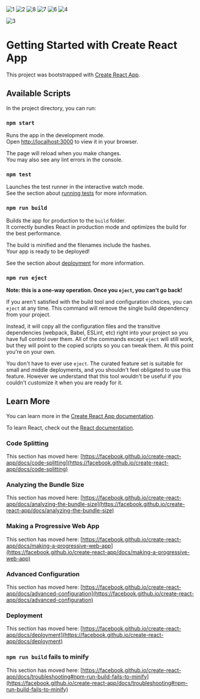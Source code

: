 
![1](https://github.com/HabibaElnahrawy/Front-End-Assessment/assets/87455510/504bf3e7-15d0-4c86-b7c4-c276451de201)
![2](https://github.com/HabibaElnahrawy/Front-End-Assessment/assets/87455510/9e1a7022-b235-4fdc-9022-7bbe276cfa71)
![8](https://github.com/HabibaElnahrawy/Front-End-Assessment/assets/87455510/910b705a-589d-4bfc-9d09-af898c2614b0)
![7](https://github.com/HabibaElnahrawy/Front-End-Assessment/assets/87455510/fe6ba105-2409-407b-8f38-ace791681f20)
![6](https://github.com/HabibaElnahrawy/Front-End-Assessment/assets/87455510/d72245f2-927d-4e49-9d24-d1d8b2867f87)
![4](https://github.com/HabibaElnahrawy/Front-End-Assessment/assets/87455510/46c6f289-d1e6-4299-969f-7d8c0fe8938a)

![3](https://github.com/HabibaElnahrawy/Front-End-Assessment/assets/87455510/3fe656fd-7b4a-4f57-9a0e-2314c3d5f15e)


# Getting Started with Create React App

This project was bootstrapped with [Create React App](https://github.com/facebook/create-react-app).

## Available Scripts

In the project directory, you can run:

### `npm start`

Runs the app in the development mode.\
Open [http://localhost:3000](http://localhost:3000) to view it in your browser.

The page will reload when you make changes.\
You may also see any lint errors in the console.

### `npm test`

Launches the test runner in the interactive watch mode.\
See the section about [running tests](https://facebook.github.io/create-react-app/docs/running-tests) for more information.

### `npm run build`

Builds the app for production to the `build` folder.\
It correctly bundles React in production mode and optimizes the build for the best performance.

The build is minified and the filenames include the hashes.\
Your app is ready to be deployed!

See the section about [deployment](https://facebook.github.io/create-react-app/docs/deployment) for more information.

### `npm run eject`

**Note: this is a one-way operation. Once you `eject`, you can't go back!**

If you aren't satisfied with the build tool and configuration choices, you can `eject` at any time. This command will remove the single build dependency from your project.

Instead, it will copy all the configuration files and the transitive dependencies (webpack, Babel, ESLint, etc) right into your project so you have full control over them. All of the commands except `eject` will still work, but they will point to the copied scripts so you can tweak them. At this point you're on your own.

You don't have to ever use `eject`. The curated feature set is suitable for small and middle deployments, and you shouldn't feel obligated to use this feature. However we understand that this tool wouldn't be useful if you couldn't customize it when you are ready for it.

## Learn More

You can learn more in the [Create React App documentation](https://facebook.github.io/create-react-app/docs/getting-started).

To learn React, check out the [React documentation](https://reactjs.org/).

### Code Splitting

This section has moved here: [https://facebook.github.io/create-react-app/docs/code-splitting](https://facebook.github.io/create-react-app/docs/code-splitting)

### Analyzing the Bundle Size

This section has moved here: [https://facebook.github.io/create-react-app/docs/analyzing-the-bundle-size](https://facebook.github.io/create-react-app/docs/analyzing-the-bundle-size)

### Making a Progressive Web App

This section has moved here: [https://facebook.github.io/create-react-app/docs/making-a-progressive-web-app](https://facebook.github.io/create-react-app/docs/making-a-progressive-web-app)

### Advanced Configuration

This section has moved here: [https://facebook.github.io/create-react-app/docs/advanced-configuration](https://facebook.github.io/create-react-app/docs/advanced-configuration)

### Deployment

This section has moved here: [https://facebook.github.io/create-react-app/docs/deployment](https://facebook.github.io/create-react-app/docs/deployment)

### `npm run build` fails to minify

This section has moved here: [https://facebook.github.io/create-react-app/docs/troubleshooting#npm-run-build-fails-to-minify](https://facebook.github.io/create-react-app/docs/troubleshooting#npm-run-build-fails-to-minify)
